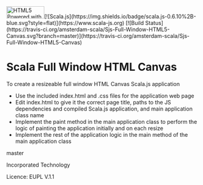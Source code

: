 <a href="http://www.w3.org/html/logo/">
<img src="https://www.w3.org/html/logo/badge/html5-badge-h-css3-graphics-semantics.png" width="99" height="32" alt="HTML5 Powered with CSS3 / Styling, Graphics, 3D &amp; Effects, and Semantics" title="HTML5 Powered with CSS3 / Styling, Graphics, 3D &amp; Effects, and Semantics"></a>[![Scala.js](https://img.shields.io/badge/scala.js-0.6.10%2B-blue.svg?style=flat)](https://www.scala-js.org)
[![Build Status](https://travis-ci.org/amsterdam-scala/Sjs-Full-Window-HTML5-Canvas.svg?branch=master)](https://travis-ci.org/amsterdam-scala/Sjs-Full-Window-HTML5-Canvas)

Scala Full Window HTML Canvas
=============================
To create a resizeable full window HTML Canvas Scala.js application
 * Use the included index.html and .css files for the application web page
 * Edit index.html to give it the correct page title, paths to the JS dependencies and compiled Scala.js application, and main application class name
 * Implement the paint method in the main application class to perform the logic of painting the application initially and on each resize
 * Implement the rest of the application logic in the main method of the main application class


master

Incorporated Technology

Licence: EUPL V.1.1
